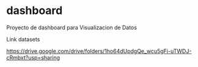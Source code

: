 # dashboard
 Proyecto de dashboard para Visualizacion de Datos

Link datasets

https://drive.google.com/drive/folders/1ho64dUpdgQe_wcu5gFi-uTWDJ-cRmbxt?usp=sharing